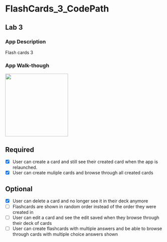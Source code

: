 # FlashCards_3_CodePath
## Lab 3

### App Description
Flash cards 3

### App Walk-though


<img src="https://github.com/ACExpo/FlashCards_3_CodePath/commit/8845e08761fda0d41622ce917c6232a871a2d17a" width=200><br>



## Required
- [x] User can create a card and still see their created card when the app is relaunched.
- [x] User can create muliple cards and browse through all created cards

## Optional
- [x] User can delete a card and no longer see it in their deck anymore
- [ ] Flashcards are shown in random order instead of the order they were created in
- [ ] User can edit a card and see the edit saved when they browse through their deck of cards
- [ ] User can create flashcards with multiple answers and be able to browse through cards with multiple choice answers shown
